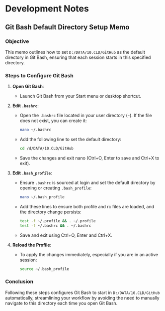 # Development Notes

## Git Bash Default Directory Setup Memo

### Objective
This memo outlines how to set `D:/DATA/10.CLD/GitHub` as the default directory in Git Bash, ensuring that each session starts in this specified directory.

### Steps to Configure Git Bash

1. **Open Git Bash**:
   - Launch Git Bash from your Start menu or desktop shortcut.

2. **Edit `.bashrc`**:
   - Open the `.bashrc` file located in your user directory (`~`). If the file does not exist, you can create it:
     ```bash
     nano ~/.bashrc
     ```
   - Add the following line to set the default directory:
     ```bash
     cd /d/DATA/10.CLD/GitHub
     ```
   - Save the changes and exit nano (Ctrl+O, Enter to save and Ctrl+X to exit).

3. **Edit `.bash_profile`**:
   - Ensure `.bashrc` is sourced at login and set the default directory by opening or creating `.bash_profile`:
     ```bash
     nano ~/.bash_profile
     ```
   - Add these lines to ensure both profile and rc files are loaded, and the directory change persists:
     ```bash
     test -f ~/.profile && . ~/.profile
     test -f ~/.bashrc && . ~/.bashrc
     ```
   - Save and exit using Ctrl+O, Enter and Ctrl+X.

4. **Reload the Profile**:
   - To apply the changes immediately, especially if you are in an active session:
     ```bash
     source ~/.bash_profile
     ```

### Conclusion

Following these steps configures Git Bash to start in `D:/DATA/10.CLD/GitHub` automatically, streamlining your workflow by avoiding the need to manually navigate to this directory each time you open Git Bash.
